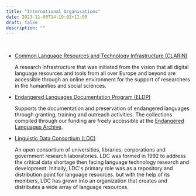```yaml
---
title: "International Organisations"
date: 2023-11-06T14:19:02+11:00
draft: false
description: ""
---
```


<br>

- [Common Language Resources and Technology Infrastructure (CLARIN)](https://www.clarin.eu/)

  A research infrastructure that was initiated from the vision that all digital language resources and tools from all over Europe and beyond are accessible through an online environment for the support of researchers in the humanities and social sciences.

- [Endangered Languages Documentation Program (ELDP)](https://www.eldp.net/)

  Supports the documentation and preservation of endangered languages through granting, training and outreach activities. The collections compiled through our funding are freely accessible at the [Endangered Languages Archive](#language-archives).

- [Linguistic Data Consortium (LDC)](https://www.ldc.upenn.edu/)

  An open consortium of universities, libraries, corporations and government research laboratories. LDC was formed in 1992 to address the critical data shortage then facing language technology research and development. Initially, LDC's primary role was as a repository and distribution point for language resources. but with the help of its members, LDC has grown into an organization that creates and distributes a wide array of language resources.